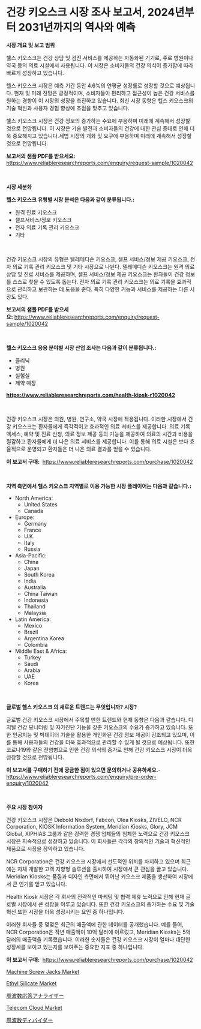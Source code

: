 <p><h1>건강 키오스크 시장 조사 보고서, 2024년부터 2031년까지의 역사와 예측</h1></p><p><strong>시장 개요 및 보고 범위</strong></p>
<p><p>헬스 키오스크는 건강 상담 및 검진 서비스를 제공하는 자동화된 기기로, 주로 병원이나 약국 등의 의료 시설에서 사용됩니다. 이 시장은 소비자들의 건강 의식이 증가함에 따라 빠르게 성장하고 있습니다. </p><p>헬스 키오스크 시장은 예측 기간 동안 4.6%의 연평균 성장률로 성장할 것으로 예상됩니다. 현재 및 미래 전망은 긍정적이며, 소비자들이 편리하고 접근성이 높은 건강 서비스를 원하는 경향이 이 시장의 성장을 촉진하고 있습니다. 최신 시장 동향은 헬스 키오스크의 기술 혁신과 사용자 경험 향상에 초점을 맞추고 있습니다.</p><p>헬스 키오스크 시장은 건강 정보의 증가하는 수요에 부응하며 미래에 계속해서 성장할 것으로 전망됩니다. 이 시장은 기술 발전과 소비자들의 건강에 대한 관심 증대로 인해 더욱 중요해지고 있습니다.세법 시장의 개화 및 요구에 부응하며 미래에 계속해서 성장할 것으로 전망됩니다.</p></p>
<p><strong>보고서의 샘플 PDF를 받으세요:</strong> <a href="https://www.reliableresearchreports.com/enquiry/request-sample/1020042">https://www.reliableresearchreports.com/enquiry/request-sample/1020042</a></p>
<p>&nbsp;</p>
<p><strong>시장 세분화</strong></p>
<p><strong>헬스 키오스크 유형별 시장 분석은 다음과 같이 분류됩니다.:</strong></p>
<p><ul><li>원격 진료 키오스크</li><li>셀프서비스/정보 키오스크</li><li>전자 의료 기록 관리 키오스크</li><li>기타</li></ul></p>
<p>&nbsp;</p>
<p><p>건강 키오스크 시장의 유형은 텔레메디슨 키오스크, 셀프 서비스/정보 제공 키오스크, 전자 의료 기록 관리 키오스크 및 기타 시장으로 나뉜다. 텔레메디슨 키오스크는 원격 의료 상담 및 진료 서비스를 제공하며, 셀프 서비스/정보 제공 키오스크는 환자들이 건강 정보를 스스로 찾을 수 있도록 돕는다. 전자 의료 기록 관리 키오스크는 의료 기록을 효과적으로 관리하고 보관하는 데 도움을 준다. 특히 다양한 기능과 서비스를 제공하는 다른 시장도 있다.</p></p>
<p><strong>보고서의 샘플 PDF를 받으세요:</strong>&nbsp;<a href="https://www.reliableresearchreports.com/enquiry/request-sample/1020042">https://www.reliableresearchreports.com/enquiry/request-sample/1020042</a></p>
<p>&nbsp;</p>
<p><strong> 헬스 키오스크 응용 분야별 시장 산업 조사는 다음과 같이 분류됩니다.:</strong></p>
<p><ul><li>클리닉</li><li>병원</li><li>실험실</li><li>제약 매장</li></ul></p>
<p><strong><a href="https://www.reliableresearchreports.com/health-kiosk-r1020042">https://www.reliableresearchreports.com/health-kiosk-r1020042</a></strong></p>
<p>&nbsp;</p>
<p><p>건강 키오스크 시장은 의원, 병원, 연구소, 약국 시장에 적용됩니다. 이러한 시장에서 건강 키오스크는 환자들에게 즉각적이고 효과적인 의료 서비스를 제공합니다. 의료 기록 액세스, 예약 및 진료 신청, 의료 정보 제공 등의 기능을 제공하여 의료의 시간과 비용을 절감하고 환자들에게 더 나은 의료 서비스를 제공합니다. 이를 통해 의료 시설은 보다 효율적으로 운영되고 환자들은 더 나은 의료 결과를 얻을 수 있습니다.</p></p>
<p><strong>이 보고서 구매:</strong>&nbsp; <a href="https://www.reliableresearchreports.com/purchase/1020042">https://www.reliableresearchreports.com/purchase/1020042</a></p>
<p>&nbsp;</p>
<p><strong>지역 측면에서 헬스 키오스크 지역별로 이용 가능한 시장 플레이어는 다음과 같습니다.:</strong></p>
<p><ul>
    <li>
        North America:
        <ul>
            <li>United States</li>
            <li>Canada</li>
        </ul>
    </li>
    <li>
        Europe:
        <ul>
            <li>Germany</li>
            <li>France</li>
            <li>U.K.</li>
            <li>Italy</li>
            <li>Russia</li>
        </ul>
    </li>
    <li>
        Asia-Pacific:
        <ul>
            <li>China</li>
            <li>Japan</li>
            <li>South Korea</li>
            <li>India</li>
            <li>Australia</li>
            <li>China Taiwan</li>
            <li>Indonesia</li>
            <li>Thailand</li>
            <li>Malaysia</li>
        </ul>
    </li>
    <li>
        Latin America:
        <ul>
            <li>Mexico</li>
            <li>Brazil</li>
            <li>Argentina Korea</li>
            <li>Colombia</li>
        </ul>
    </li>
    <li>
        Middle East & Africa:
        <ul>
            <li>Turkey</li>
            <li>Saudi</li>
            <li>Arabia</li>
            <li>UAE</li>
            <li>Korea</li>
        </ul>
    </li>
    </ul></p>
<p>&nbsp;</p>
<p><strong>글로벌 헬스 키오스크 의 새로운 트렌드는 무엇입니까? 시장?</strong></p>
<p><p>글로벌 건강 키오스크 시장에서 주목할 만한 트렌드와 현재 동향은 다음과 같습니다. 디지털 건강 모니터링 및 자가진단 기능을 갖춘 키오스크의 수요가 증가하고 있습니다. 또한 인공지능 및 빅데이터 기술을 활용한 개인화된 건강 정보 제공이 강조되고 있으며, 이를 통해 사용자들의 건강을 더욱 효과적으로 관리할 수 있게 될 것으로 예상됩니다. 또한 코로나19와 같은 전염병으로 인한 건강 의식의 증가로 인해 건강 키오스크 시장이 더욱 성장할 것으로 전망됩니다.</p></p>
<p><strong>이 보고서를 구매하기 전에 궁금한 점이 있으면 문의하거나 공유하세요.</strong>- <a href="https://www.reliableresearchreports.com/enquiry/pre-order-enquiry/1020042">https://www.reliableresearchreports.com/enquiry/pre-order-enquiry/1020042</a></p>
<p>&nbsp;</p>
<p><strong>주요 시장 참여자</strong></p>
<p><p>건강 키오스크 시장은 Diebold Nixdorf, Fabcon, Olea Kiosks, ZIVELO, NCR Corporation, KIOSK Information System, Meridian Kiosks, Glory, JCM Global, XIPHIAS 그룹과 같은 강력한 경쟁 업체들의 침체한 노력으로 건강 키오스크 시장은 지속적으로 성장하고 있습니다. 이 회사들은 각각의 창의적인 기술과 혁신적인 제품으로 시장을 장악하고 있습니다.</p><p>NCR Corporation은 건강 키오스크 시장에서 선도적인 위치를 차지하고 있으며 최근에는 자체 개발한 고객 지향형 솔루션을 출시하여 시장에서 큰 관심을 끌고 있습니다. Meridian Kiosks는 품질과 디자인 측면에서 뛰어난 키오스크 제품을 생산하여 시장에서 큰 인기를 얻고 있습니다.</p><p>Health Kiosk 시장은 각 회사의 전략적인 마케팅 및 협력 제휴 노력으로 인해 현재 글로벌 시장에서 큰 성장을 이루고 있습니다. 또한 건강 키오스크의 증가하는 수요 및 기술 혁신 또한 시장을 더욱 성장시키는 요인 중 하나입니다.</p><p>이러한 회사들 중 몇몇은 최근의 매출액에 관한 데이터를 공개했습니다. 예를 들어, NCR Corporation은 작년 매출액이 10억 달러에 이르렀고, Meridian Kiosks는 5억 달러의 매출액을 기록했습니다. 이러한 숫자들은 건강 키오스크 시장이 얼마나 대단한 성장세를 보이고 있는지를 보여주는 중요한 지표 중 하나입니다.</p></p>
<p><strong>이 보고서 구매:</strong>&nbsp;&nbsp;<a href="https://www.reliableresearchreports.com/purchase/1020042">https://www.reliableresearchreports.com/purchase/1020042</a></p>
<p><p><a href="https://view.publitas.com/reportprime-1/machine-screw-jacks-market-research-report-forecasted-for-period-from-2024-2031-by-market-type-market-application-and-region/">Machine Screw Jacks Market</a></p><p><a href="https://issuu.com/reportprime-2/docs/ethyl-silicate-market-size-2030.pptx">Ethyl Silicate Market</a></p><p><a href="https://github.com/oqoeusbvpadwjs08/Market-Research-Report-List-1/blob/main/610960520231.md">周波数応答アナライザー</a></p><p><a href="https://github.com/gdfhhhj/Market-Research-Report-List-4/blob/main/telecom-cloud-market.md">Telecom Cloud Market</a></p><p><a href="https://github.com/AaronVargas43/Market-Research-Report-List-1/blob/main/432294420232.md">周波数ディバイダー</a></p></p>